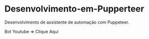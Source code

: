 # Desenvolvimento-em-Pupperteer
 Desenvolvimento de assistente de automação com Puppeteer.

Bot Youtube => <a ref="./bot_youtube/index.js">Clique Aqui</a>
